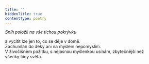 ```yaml
---
title: ''
hiddenTitle: true
contentType: poetry
---
```


<section>

_Sníh položil na vše tichou pokrývku_

a vycítit lze jen to, co se děje v domě.  
Zachumlán do deky ani na myšlení nepomyslím.  
V živočišném požitku, s nejasnou myšlenkou usínám, zbytečnější než všecky činy světa.

</section>
